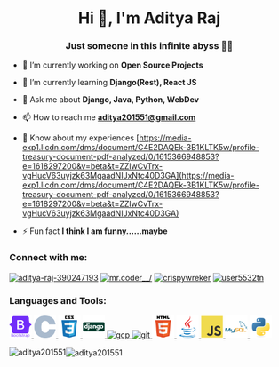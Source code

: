 <h1 align="center">Hi 👋, I'm Aditya Raj</h1>
<h3 align="center">Just someone in this infinite abyss 👾✨</h3>


- 🔭 I’m currently working on **Open Source Projects**

- 🌱 I’m currently learning **Django(Rest), React JS**

- 💬 Ask me about **Django, Java, Python, WebDev**

- 📫 How to reach me **aditya201551@gmail.com**

- 📄 Know about my experiences [https://media-exp1.licdn.com/dms/document/C4E2DAQEk-3B1KLTK5w/profile-treasury-document-pdf-analyzed/0/1615366948853?e=1618297200&v=beta&t=ZZlwCvTrx-vgHucV63uyjzk63MgaadNIJxNtc40D3GA](https://media-exp1.licdn.com/dms/document/C4E2DAQEk-3B1KLTK5w/profile-treasury-document-pdf-analyzed/0/1615366948853?e=1618297200&v=beta&t=ZZlwCvTrx-vgHucV63uyjzk63MgaadNIJxNtc40D3GA)

- ⚡ Fun fact **I think I am funny......maybe**

<h3 align="left">Connect with me:</h3>
<p align="left">
<a href="https://linkedin.com/in/aditya-raj-390247193" target="blank"><img align="center" src="https://cdn.jsdelivr.net/npm/simple-icons@3.0.1/icons/linkedin.svg" alt="aditya-raj-390247193" height="30" width="40" /></a>
<a href="https://instagram.com/mr.coder__/" target="blank"><img align="center" src="https://cdn.jsdelivr.net/npm/simple-icons@3.0.1/icons/instagram.svg" alt="mr.coder__/" height="30" width="40" /></a>
<a href="https://www.hackerrank.com/crispywreker" target="blank"><img align="center" src="https://cdn.jsdelivr.net/npm/simple-icons@3.0.1/icons/hackerrank.svg" alt="crispywreker" height="30" width="40" /></a>
<a href="https://www.leetcode.com/user5532tn" target="blank"><img align="center" src="https://cdn.jsdelivr.net/npm/simple-icons@3.0.1/icons/leetcode.svg" alt="user5532tn" height="30" width="40" /></a>
</p>

<h3 align="left">Languages and Tools:</h3>
<p align="left"> <a href="https://getbootstrap.com" target="_blank"> <img src="https://raw.githubusercontent.com/devicons/devicon/master/icons/bootstrap/bootstrap-plain-wordmark.svg" alt="bootstrap" width="40" height="40"/> </a> <a href="https://www.cprogramming.com/" target="_blank"> <img src="https://raw.githubusercontent.com/devicons/devicon/master/icons/c/c-original.svg" alt="c" width="40" height="40"/> </a> <a href="https://www.w3schools.com/css/" target="_blank"> <img src="https://raw.githubusercontent.com/devicons/devicon/master/icons/css3/css3-original-wordmark.svg" alt="css3" width="40" height="40"/> </a> <a href="https://www.djangoproject.com/" target="_blank"> <img src="https://raw.githubusercontent.com/devicons/devicon/master/icons/django/django-original.svg" alt="django" width="40" height="40"/> </a> <a href="https://cloud.google.com" target="_blank"> <img src="https://www.vectorlogo.zone/logos/google_cloud/google_cloud-icon.svg" alt="gcp" width="40" height="40"/> </a> <a href="https://git-scm.com/" target="_blank"> <img src="https://www.vectorlogo.zone/logos/git-scm/git-scm-icon.svg" alt="git" width="40" height="40"/> </a> <a href="https://www.w3.org/html/" target="_blank"> <img src="https://raw.githubusercontent.com/devicons/devicon/master/icons/html5/html5-original-wordmark.svg" alt="html5" width="40" height="40"/> </a> <a href="https://www.java.com" target="_blank"> <img src="https://raw.githubusercontent.com/devicons/devicon/master/icons/java/java-original.svg" alt="java" width="40" height="40"/> </a> <a href="https://developer.mozilla.org/en-US/docs/Web/JavaScript" target="_blank"> <img src="https://raw.githubusercontent.com/devicons/devicon/master/icons/javascript/javascript-original.svg" alt="javascript" width="40" height="40"/> </a> <a href="https://www.mysql.com/" target="_blank"> <img src="https://raw.githubusercontent.com/devicons/devicon/master/icons/mysql/mysql-original-wordmark.svg" alt="mysql" width="40" height="40"/> </a> <a href="https://www.python.org" target="_blank"> <img src="https://raw.githubusercontent.com/devicons/devicon/master/icons/python/python-original.svg" alt="python" width="40" height="40"/> </a> </p>

<img align="left" src="https://github-readme-stats.vercel.app/api/top-langs?username=aditya201551&show_icons=true&theme=onedark&locale=en&layout=compact" alt="aditya201551" />

<img align="center" src="https://github-readme-streak-stats.herokuapp.com/?user=aditya201551&" alt="aditya201551" />
